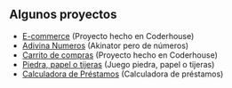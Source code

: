 ## Algunos proyectos

 - [E-commerce](https://ivooooooooo.github.io/E-commerce/) (Proyecto hecho en Coderhouse)
 - [Adivina Numeros](https://ivooooooooo.github.io/AdivinaNumeros/) (Akinator pero de números)
 - [Carrito de compras](https://ivooooooooo.github.io/CarritoCompras/) (Proyecto hecho en Coderhouse)
 - [Piedra, papel o tijeras](https://ivooooooooo.github.io/PiedraPapelTijera/) (Juego piedra, papel o tijeras)
 - [Calculadora de Préstamos](https://ivooooooooo.github.io/CalcularPrestamo/) (Calculadora de préstamos)
